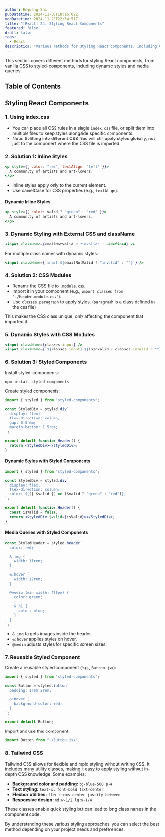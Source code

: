 ```yaml
---
author: Enguang Shi
pubDatetime: 2024-11-01T18:16:02Z
modDatetime: 2024-11-29T22:34:51Z
title: "[React] 24. Styling React Components"
featured: false
draft: false
tags:
  - React
description: "Various methods for styling React components, including CSS, CSS Modules, styled-components, and Tailwind CSS."
---
```


This section covers different methods for styling React components, from vanilla CSS to styled-components, including dynamic styles and media queries.

## Table of Contents

## Styling React Components

### 1. Using index.css

- You can place all CSS rules in a single `index.css` file, or split them into multiple files to keep styles alongside specific components.
- Note: Splitting into different CSS files will still apply styles globally, not just to the component where the CSS file is imported.

### 2. Solution 1: Inline Styles

```jsx
<p style={{ color: "red", textAlign: "left" }}>
  A community of artists and art-lovers.
</p>
```

- Inline styles apply only to the current element.
- Use camelCase for CSS properties (e.g., `textAlign`).

#### Dynamic Inline Styles

```jsx
<p style={{ color: valid ? "green" : "red" }}>
  A community of artists and art-lovers.
</p>
```

### 3. Dynamic Styling with External CSS and className

```jsx
<input className={emailNotValid ? "invalid" : undefined} />
```

For multiple class names with dynamic styles:

```jsx
<input className={`input ${emailNotValid ? "invalid" : ""}`} />
```

### 4. Solution 2: CSS Modules

- Rename the CSS file to `.module.css`.
- Import it in your component (e.g., `import classes from './Header.module.css'`).
- Use `classes.paragraph` to apply styles. (`paragraph` is a class defined in the css file)

This makes the CSS class unique, only affecting the component that imported it.

### 5. Dynamic Styles with CSS Modules

```jsx
<input className={classes.input} />
<input className={`${classes.input} ${isInvalid ? classes.invalid : ""}`} />
```

### 6. Solution 3: Styled Components

Install styled-components:

```bash
npm install styled-components
```

Create styled components:

```jsx
import { styled } from "styled-components";

const StyledDiv = styled.div`
  display: flex;
  flex-direction: column;
  gap: 0.5rem;
  margin-bottom: 1.5rem;
`;

export default function Header() {
  return <StyledDiv></StyledDiv>;
}
```

#### Dynamic Styles with Styled Components

```jsx
import { styled } from "styled-components";

const StyledDiv = styled.div`
  display: flex;
  flex-direction: column;
  color: ${({ $valid }) => ($valid ? "green" : "red")};
`;

export default function Header() {
  const isValid = false;
  return <StyledDiv $valid={isValid}></StyledDiv>;
}
```

#### Media Queries with Styled Components

```jsx
const StyledHeader = styled.header`
  color: red;

  & img {
    width: 11rem;
  }

  &:hover {
    width: 12rem;
  }

  @media (min-width: 768px) {
    color: green;

    & h1 {
      color: blue;
    }
  }
`;
```

- `& img` targets images inside the header.
- `&:hover` applies styles on hover.
- `@media` adjusts styles for specific screen sizes.

### 7. Reusable Styled Component

Create a reusable styled component (e.g., `Button.jsx`):

```jsx
import { styled } from "styled-components";

const Button = styled.button`
  padding: 1rem 2rem;

  &:hover {
    background-color: red;
  }
`;

export default Button;
```

Import and use this component:

```jsx
import Button from "./Button.jsx";
```

### 8. Tailwind CSS

Tailwind CSS allows for flexible and rapid styling without writing CSS. It includes many utility classes, making it easy to apply styling without in-depth CSS knowledge. Some examples:

- **Background color and padding:** `bg-blue-500 p-4`
- **Text styling:** `text-xl font-bold text-center`
- **Flexbox utilities:** `flex items-center justify-between`
- **Responsive design:** `md:w-1/2 lg:w-1/4`

These classes enable quick styling but can lead to long class names in the component code.

By understanding these various styling approaches, you can select the best method depending on your project needs and preferences.
